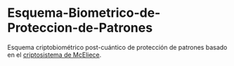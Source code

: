 # Esquema-Biometrico-de-Proteccion-de-Patrones
Esquema criptobiométrico post-cuántico de protección de patrones basado en el [criptosistema de McEliece](https://github.com/djav35/Criptosistema-de-McEliece).
